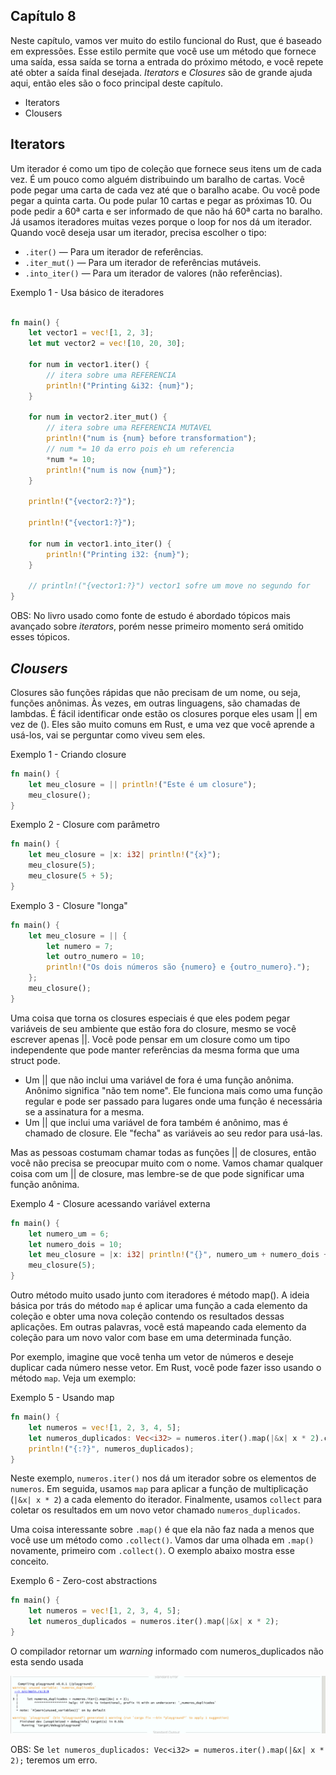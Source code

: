 ## Capítulo 8

Neste capítulo, vamos ver muito do estilo funcional do Rust, que é baseado em expressões. Esse estilo permite que você use um método que fornece uma saída, essa saída se torna a entrada do próximo método, e você repete até obter a saída final desejada. _Iterators_ e _Closures_ são de grande ajuda aqui, então eles são o foco principal deste capítulo.

- Iterators
- Clousers

## Iterators

Um iterador é como um tipo de coleção que fornece seus itens um de cada vez. É um pouco como alguém distribuindo um baralho de cartas. Você pode pegar uma carta de cada vez até que o baralho acabe. Ou você pode pegar a quinta carta. Ou pode pular 10 cartas e pegar as próximas 10. Ou pode pedir a 60ª carta e ser informado de que não há 60ª carta no baralho.
Já usamos iteradores muitas vezes porque o loop for nos dá um iterador. Quando você deseja usar um iterador, precisa escolher o tipo:

- `.iter()` — Para um iterador de referências.
- `.iter_mut()` — Para um iterador de referências mutáveis.
- `.into_iter()` — Para um iterador de valores (não referências).

Exemplo 1 - Usa básico de iteradores

```rust

fn main() {
    let vector1 = vec![1, 2, 3];
    let mut vector2 = vec![10, 20, 30];

    for num in vector1.iter() {
        // itera sobre uma REFERENCIA
        println!("Printing &i32: {num}");
    }

    for num in vector2.iter_mut() {
        // itera sobre uma REFERENCIA MUTAVEL
        println!("num is {num} before transformation");
        // num *= 10 da erro pois eh um referencia
        *num *= 10;
        println!("num is now {num}");
    }

    println!("{vector2:?}");

    println!("{vector1:?}");

    for num in vector1.into_iter() {
        println!("Printing i32: {num}");
    }

    // println!("{vector1:?}") vector1 sofre um move no segundo for
}

```

OBS: No livro usado como fonte de estudo é abordado tópicos mais avançado sobre _iterators_, porém nesse primeiro momento será omitido esses tópicos.

## _Clousers_

Closures são funções rápidas que não precisam de um nome, ou seja, funções anônimas. Às vezes, em outras linguagens, são chamadas de lambdas. É fácil identificar onde estão os closures porque eles usam || em vez de (). Eles são muito comuns em Rust, e uma vez que você aprende a usá-los, vai se perguntar como viveu sem eles.

Exemplo 1 - Criando closure

```rust
fn main() {
    let meu_closure = || println!("Este é um closure");
    meu_closure();
}
```

Exemplo 2 - Closure com parâmetro

```rust
fn main() {
    let meu_closure = |x: i32| println!("{x}");
    meu_closure(5);
    meu_closure(5 + 5);
}
```

Exemplo 3 - Closure "longa"

```rust
fn main() {
    let meu_closure = || {
        let numero = 7;
        let outro_numero = 10;
        println!("Os dois números são {numero} e {outro_numero}.");
    };
    meu_closure();
}
```

Uma coisa que torna os closures especiais é que eles podem pegar variáveis de seu ambiente que estão fora do closure, mesmo se você escrever apenas ||. Você pode pensar em um closure como um tipo independente que pode manter referências da mesma forma que uma struct pode.

- Um || que não inclui uma variável de fora é uma função anônima. Anônimo significa "não tem nome". Ele funciona mais como uma função regular e pode ser passado para lugares onde uma função é necessária se a assinatura for a mesma.
- Um || que inclui uma variável de fora também é anônimo, mas é chamado de closure. Ele "fecha" as variáveis ao seu redor para usá-las.

Mas as pessoas costumam chamar todas as funções || de closures, então você não precisa se preocupar muito com o nome. Vamos chamar qualquer coisa com um || de closure, mas lembre-se de que pode significar uma função anônima.

Exemplo 4 - Closure acessando variável externa

```rust
fn main() {
    let numero_um = 6;
    let numero_dois = 10;
    let meu_closure = |x: i32| println!("{}", numero_um + numero_dois + x);
    meu_closure(5);
}
```

Outro método muito usado junto com iteradores é método map(). A ideia básica por trás do método `map` é aplicar uma função a cada elemento da coleção e obter uma nova coleção contendo os resultados dessas aplicações. Em outras palavras, você está mapeando cada elemento da coleção para um novo valor com base em uma determinada função.

Por exemplo, imagine que você tenha um vetor de números e deseje duplicar cada número nesse vetor. Em Rust, você pode fazer isso usando o método `map`. Veja um exemplo:

Exemplo 5 - Usando map

```rust
fn main() {
    let numeros = vec![1, 2, 3, 4, 5];
    let numeros_duplicados: Vec<i32> = numeros.iter().map(|&x| x * 2).collect();
    println!("{:?}", numeros_duplicados);
}
```

Neste exemplo, `numeros.iter()` nos dá um iterador sobre os elementos de `numeros`. Em seguida, usamos `map` para aplicar a função de multiplicação (`|&x| x * 2`) a cada elemento do iterador. Finalmente, usamos `collect` para coletar os resultados em um novo vetor chamado `numeros_duplicados`.

Uma coisa interessante sobre `.map()` é que ela não faz nada a menos que você use um método como `.collect()`. Vamos dar uma olhada em `.map()` novamente, primeiro com `.collect()`. O exemplo abaixo mostra esse conceito.

Exemplo 6 - Zero-cost abstractions

```rust
fn main() {
    let numeros = vec![1, 2, 3, 4, 5];
    let numeros_duplicados = numeros.iter().map(|&x| x * 2);
}
```

O compilador retornar um _warning_ informado com numeros_duplicados não esta sendo usada

![image](img/lazy_map.png)

OBS: Se `let numeros_duplicados: Vec<i32> = numeros.iter().map(|&x| x * 2);` teremos um erro.
